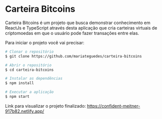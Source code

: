 # Carteira Bitcoins

Carteira Bitcoins é um projeto que busca demonstrar conhecimento em ReactJs e TypeScript através desta aplicação que cria carteiras virtuais de criptomoedas em que o usuário pode fazer transações entre elas.

Para iniciar o projeto você vai precisar:

```bash
# Clonar o repositório
$ git clone https://github.com/mariateguedes/carteira-bitcoins

# Abrir o repositório
$ cd carteira-bitcoins

# Instalar as dependências
$ npm install

# Executar a aplicação
$ npm start
```

Link para visualizar o projeto finalizado: https://confident-meitner-917b82.netlify.app/
